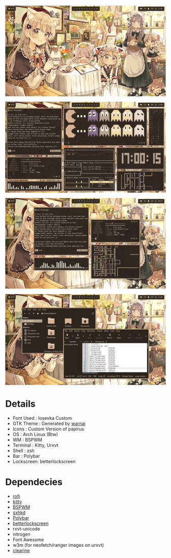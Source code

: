 ![enter image description here](https://github.com/shikikan-neko08/nekocafe-rice/blob/main/screenshot/2021-12-20-170305_1360x768_scrot.png)

![enter image description here](https://github.com/shikikan-neko08/nekocafe-rice/blob/main/screenshot/2021-12-20-170016_1360x768_scrot.png)

![enter image description here](https://github.com/shikikan-neko08/nekocafe-rice/blob/main/screenshot/2021-12-19-045938_1360x768_scrot.png)

![enter image description here](https://github.com/shikikan-neko08/nekocafe-rice/blob/main/screenshot/2021-12-20-170301_1360x768_scrot.png)


      


# Details
* Font Used : Iosevka Custom
* GTK Theme : Generated by [warnai](https://github.com/reorr/warnai)
* Icons     : Custom Version of papirus
* OS        : Arch Linux (Btw)
* WM        : BSPWM
* Terminal  : Kitty, Urxvt
* Shell     : zsh
* Bar       : Polybar
* Lockscreen: betterlockscreen



# Dependecies
 * [rofi](https://github.com/davatorium/rofi)
 * [kitty](https://github.com/kovidgoyal/kitty)
 * [BSPWM](https://github.com/baskerville/bspwm)
 * [sxhkd](https://github.com/baskerville/sxhkd)
 * [Polybar](https://github.com/polybar/polybar)
 * [betterlockscreen](https://github.com/pavanjadhaw/betterlockscreen)
 * rxvt-unicode    
 * nitrogen 
 * Font Awesome
 * w3m (for neofetch/ranger images on urxvt)
 * [clearine](https://github.com/okitavera/clearine)


